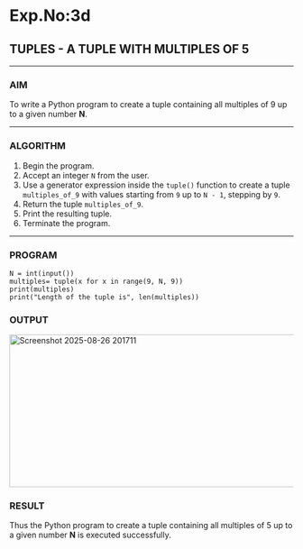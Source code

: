 # Exp.No:3d  
## TUPLES - A TUPLE WITH MULTIPLES OF 5

---

### AIM  
To write a Python program to create a tuple containing all multiples of 9 up to a given number **N**.

---

### ALGORITHM

1. Begin the program.  
2. Accept an integer `N` from the user.  
3. Use a generator expression inside the `tuple()` function to create a tuple `multiples_of_9` with values starting from `9` up to `N - 1`, stepping by `9`.  
4. Return the tuple `multiples_of_9`.  
5. Print the resulting tuple.  
6. Terminate the program.

---

### PROGRAM

```
N = int(input())
multiples= tuple(x for x in range(9, N, 9))
print(multiples)
print("Length of the tuple is", len(multiples))
```

### OUTPUT
<img width="1013" height="271" alt="Screenshot 2025-08-26 201711" src="https://github.com/user-attachments/assets/12026332-0adf-4974-a42d-64aefb9c2d6b" />

### RESULT
Thus the Python program to create a tuple containing all multiples of 5 up to a given number **N** is executed successfully.
